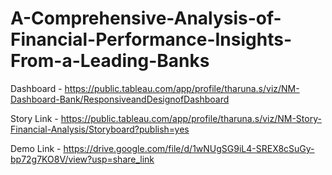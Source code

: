 # A-Comprehensive-Analysis-of-Financial-Performance-Insights-From-a-Leading-Banks

Dashboard - https://public.tableau.com/app/profile/tharuna.s/viz/NM-Dashboard-Bank/ResponsiveandDesignofDashboard



Story Link - https://public.tableau.com/app/profile/tharuna.s/viz/NM-Story-Financial-Analysis/Storyboard?publish=yes


Demo Link - https://drive.google.com/file/d/1wNUgSG9iL4-SREX8cSuGy-bp72g7KO8V/view?usp=share_link

